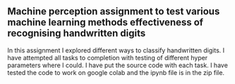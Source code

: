 ## Machine perception assignment to test various machine learning methods effectiveness of recognising handwritten digits

In this assignment I explored different ways to classify handwritten digits. I have attempted all tasks to
completion with testing of different hyper parameters where I could. I have put the source code with each
task. I have tested the code to work on google colab and the ipynb file is in the zip file.
